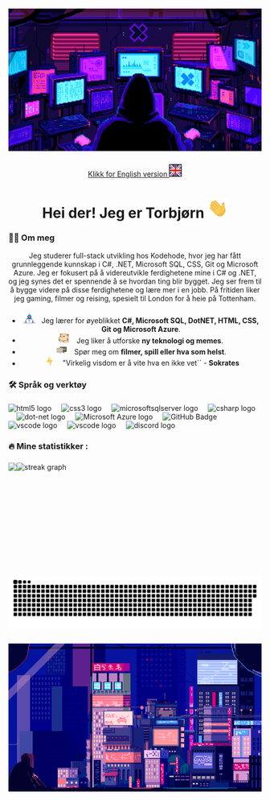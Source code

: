 ###
<div align="center">
  <img alt="GIF" src="https://github.com/TorbjornF-H01/TorbjornF-H01/blob/main/GithubProfile/screens.gif"
</div>

###

<span style="display: inline-flex; align-items: center;">[Klikk for English version <img src="GithubProfile/Britishflag.png" alt="English" width="25" height="25" style="margin-left: 5px vertical-align: middle;"></span>](README.md)

<h1 align="center">Hei der! Jeg er Torbjørn <img alt="GIF" src="GithubProfile/Hi.gif" width="40" /></h1>

###

<h3 align="left">👨‍💻 Om meg</h3>

<p> Jeg studerer full-stack utvikling hos Kodehode, hvor jeg har fått grunnleggende kunnskap i C#, .NET, Microsoft SQL, CSS, Git og Microsoft Azure. Jeg er fokusert på å videreutvikle ferdighetene mine i C# og .NET, og jeg synes det er spennende å se hvordan ting blir bygget. Jeg ser frem til å bygge videre på disse ferdighetene og lære mer i en jobb. På fritiden liker jeg gaming, filmer og reising, spesielt til London for å heie på Tottenham. </p>


###

- <img alt="GIF" src="GithubProfile/Developer.gif" width="25" /> &nbsp; Jeg lærer for øyeblikket **C#, Microsoft SQL, DotNET, HTML, CSS, Git og Microsoft Azure**.<br>
- <img src="GithubProfile/hyperkitty.gif" width="20" />&nbsp;&nbsp;&nbsp; Jeg liker å utforske **ny teknologi og memes**. <br>
- <img src="GithubProfile/message.gif" width="25" />&nbsp;&nbsp; Spør meg om **filmer, spill eller hva som helst**. <br>
- &nbsp;&nbsp;<img src="GithubProfile/lightning.gif" width="12" />&nbsp;&nbsp;&nbsp;&nbsp; "Virkelig visdom er å vite hva en ikke vet´´ - **Sokrates**<br>

###

<h3 align="left">🛠 Språk og verktøy</h3>

###

<div align="left">
  <img src="https://img.shields.io/badge/HTML5-E34F26?logo=html5&logoColor=fff&style=for-the-badge" height="30" alt="html5 logo"  />
  <img width="12" />
  <img src="https://img.shields.io/badge/CSS3-1572B6?logo=css3&logoColor=fff&style=for-the-badge" height="30" alt="css3 logo"  />
  <img width="12" />
  <img src="https://img.shields.io/badge/Microsoft%20SQL%20Server-CC2927?logo=microsoftsqlserver&logoColor=fff&style=for-the-badge" height="30" alt="microsoftsqlserver logo"  />
  <img width="12" />
  <img src="https://img.shields.io/badge/C%23-512BD4?logo=csharp&logoColor=fff&style=for-the-badge" height="30" alt="csharp logo"  />
  <img width="12" />
  <img src="https://img.shields.io/badge/.NET-512BD4?logo=dotnet&logoColor=fff&style=for-the-badge" height="30" alt="dot-net logo"  />
  <img width="12" />
  <img src="https://img.shields.io/badge/Microsoft%20Azure-0078D4?logo=microsoftazure&logoColor=fff&style=for-the-badge" height="30" alt="Microsoft Azure logo"  />
  <img width="12" />
  <img src="https://img.shields.io/badge/GitHub-181717?logo=github&logoColor=fff&style=for-the-badge" height="30" alt="GitHub Badge">
  <img width="12" />
  <img src="https://img.shields.io/badge/Visual%20Studio-5C2D91?logo=visualstudio&logoColor=fff&style=for-the-badge" height="30" alt="vscode logo"  />
  <img width="12" />
  <img src="https://img.shields.io/badge/Visual%20Studio%20Code-007ACC?logo=visualstudiocode&logoColor=fff&style=for-the-badge" height="30" alt="vscode logo"  />
  <img width="12" />
  <img src="https://img.shields.io/badge/Discord-5865F2?logo=discord&logoColor=fff&style=for-the-badge" height="30" alt="discord logo"  />
</div>

###

<h3 align="left">🔥 Mine statistikker :</h3>

###

<div style="display: flex; flex-direction: row;">
  <img src ="https://github-readme-stats.vercel.app/api/top-langs/?username=TorbjornF-H01&theme=tokyonight" />
  <img src="https://streak-stats.demolab.com?user=TorbjornF-H01&locale=en&mode=daily&theme=tokyonight&hide_border=false&border_radius=5&order=3" height="200" alt="streak graph"  />
</div>

###

<img src="https://raw.githubusercontent.com/TorbjornF-H01/TorbjornF-H01/output/snake.svg" alt="Snake animation" />

###
<div align="center">
  <img alt="GIF" src="https://github.com/TorbjornF-H01/TorbjornF-H01/blob/main/GithubProfile/ChillCity.gif"
</div>
